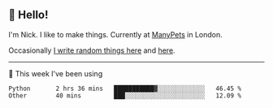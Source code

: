 ## 👋 Hello! 

I'm Nick. I like to make things. Currently at [ManyPets](https://manypets.com) in London.

Occasionally [I write random things here](https://nicksnell.com) and [here](https://twitter.com/nicksnell).

-------

🚀 This week I've been using

<!--START_SECTION:waka-->

```text
Python       2 hrs 36 mins   ███████████▓░░░░░░░░░░░░░   46.45 %
Other        40 mins         ███░░░░░░░░░░░░░░░░░░░░░░   12.09 %
```

<!--END_SECTION:waka-->
